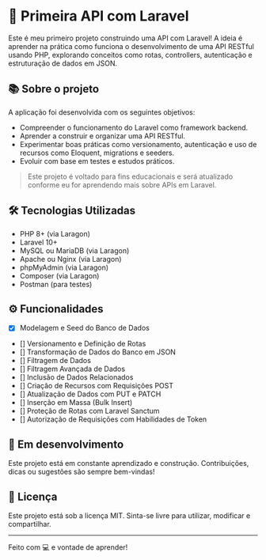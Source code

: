 # 🚀 Primeira API com Laravel

Este é meu primeiro projeto construindo uma API com Laravel! A ideia é aprender na prática como funciona o desenvolvimento de uma API RESTful usando PHP, explorando conceitos como rotas, controllers, autenticação e estruturação de dados em JSON.

## 📚 Sobre o projeto

A aplicação foi desenvolvida com os seguintes objetivos:

- Compreender o funcionamento do Laravel como framework backend.
- Aprender a construir e organizar uma API RESTful.
- Experimentar boas práticas como versionamento, autenticação e uso de recursos como Eloquent, migrations e seeders.
- Evoluir com base em testes e estudos práticos.

> Este projeto é voltado para fins educacionais e será atualizado conforme eu for aprendendo mais sobre APIs em Laravel.

## 🛠️ Tecnologias Utilizadas

- PHP 8+ (via Laragon)
- Laravel 10+
- MySQL ou MariaDB (via Laragon)
- Apache ou Nginx (via Laragon)
- phpMyAdmin (via Laragon)
- Composer (via Laragon)
- Postman (para testes)

## ⚙️ Funcionalidades

- [x] Modelagem e Seed do Banco de Dados
- [] Versionamento e Definição de Rotas
- [] Transformação de Dados do Banco em JSON
- [] Filtragem de Dados
- [] Filtragem Avançada de Dados
- [] Inclusão de Dados Relacionados
- [] Criação de Recursos com Requisições POST
- [] Atualização de Dados com PUT e PATCH
- [] Inserção em Massa (Bulk Insert)
- [] Proteção de Rotas com Laravel Sanctum
- [] Autorização de Requisições com Habilidades de Token

## 🚧 Em desenvolvimento

Este projeto está em constante aprendizado e construção. Contribuições, dicas ou sugestões são sempre bem-vindas!

## 📄 Licença

Este projeto está sob a licença MIT. Sinta-se livre para utilizar, modificar e compartilhar.

---

Feito com 💻 e vontade de aprender!
